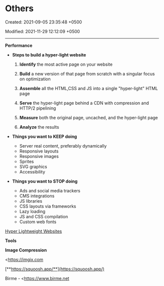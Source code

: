 # Others

Created: 2021-09-05 23:35:48 +0500

Modified: 2021-11-29 12:12:09 +0500

---

**Performance**
-   **Steps to build a hyper-light website**

    1.  **Identify** the most active page on your website

    2.  **Build** a new version of that page from scratch with a singular focus on optimization

    3.  **Assemble** all the HTML,CSS and JS into a single "hyper-light" HTML page

    4.  **Serve** the hyper-light page behind a CDN with compression and HTTP/2 pipelining

    5.  **Measure** both the original page, uncached, and the hyper-light page

    6.  **Analyze** the results
-   **Things you want to KEEP doing**
    -   Server real content, preferably dynamically
    -   Responsive layouts
    -   Responsive images
    -   Sprites
    -   SVG graphics
    -   Accessibility
-   **Things you want to STOP doing**
    -   Ads and social media trackers
    -   CMS integrations
    -   JS libraries
    -   CSS layouts via frameworks
    -   Lazy loading
    -   JS and CSS compilation
    -   Custom web fonts



[Hyper Lightweight Websites](https://www.youtube.com/watch?v=VUwyYhNO63I)



**Tools**

**Image Compression**

<https://imgix.com

[**https://squoosh.app/**](https://squoosh.app/)

Birme - <https://www.birme.net
